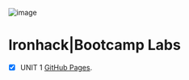 ![image](https://user-images.githubusercontent.com/81169091/116972639-9c88b980-acbb-11eb-8aca-4083cace47f4.png)

# Ironhack|Bootcamp Labs

- [X] UNIT 1 [GitHub Pages](https://github.com/prebitha/Ironhack-Labs/tree/main/Unit1%20-%20Python).
